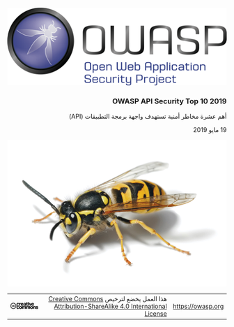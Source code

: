 <div dir="rtl" align='right'>

![OWASP LOGO](images/owasp-logo.png)


### OWASP API Security Top 10 2019

  أهم عشرة مخاطر أمنية تستهدف واجهة برمجة التطبيقات (API)

  19 مايو 2019

![WASP Logo URL TBA](images/front-wasp.png)

| | | |
| - | - | - |
| https://owasp.org | هذا العمل يخضع لترخيص [Creative Commons Attribution-ShareAlike 4.0 International License][1] | ![Creative Commons License Logo](images/front-cc.png) |

[1]: http://creativecommons.org/licenses/by-sa/4.0/

</div>
